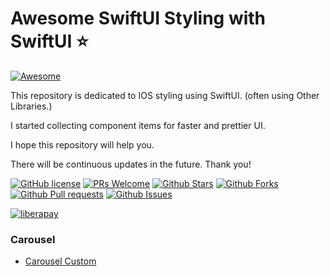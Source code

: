 # Awesome SwiftUI Styling with SwiftUI ⭐️

[![Awesome](https://cdn.rawgit.com/sindresorhus/awesome/d7305f38d29fed78fa85652e3a63e154dd8e8829/media/badge.svg)](https://github.com/Dev-JeromeBaek/awesome-swiftui-styling)

This repository is dedicated to IOS styling using SwiftUI. (often using Other Libraries.)

I started collecting component items for faster and prettier UI.

I hope this repository will help you.

There will be continuous updates in the future. Thank you!

[![GitHub license](https://img.shields.io/badge/license-MIT-blue.svg)](https://github.com/Dev-JeromeBaek/awesome-swiftui-styling/blob/master/LICENSE)
[![PRs Welcome](https://img.shields.io/badge/PRs-welcome-brightgreen.svg)](https://github.com/Dev-JeromeBaek/awesome-swiftui-styling/pulls)
[![Github Stars](https://img.shields.io/github/stars/Dev-JeromeBaek/awesome-swiftui-styling.svg?color=ff69b4)](https://github.com/Dev-JeromeBaek/awesome-swiftui-styling/stars)
[![Github Forks](https://img.shields.io/github/forks/Dev-JeromeBaek/awesome-swiftui-styling.svg?color=important)](https://github.com/Dev-JeromeBaek/awesome-swiftui-styling/forks)
[![Github Pull requests](https://img.shields.io/github/issues-pr/Dev-JeromeBaek/awesome-swiftui-styling.svg?color=blueviolet)](https://github.com/Dev-JeromeBaek/awesome-swiftui-styling/pulls)
[![Github Issues](https://img.shields.io/github/issues/Dev-JeromeBaek/awesome-swiftui-styling.svg?color=yellow)](https://github.com/Dev-JeromeBaek/awesome-swiftui-styling/issues)

<!--
[![Hits](https://hits.seeyoufarm.com/api/count/incr/badge.svg?url=https%3A%2F%2Fgithub.com%2FDev-Jeromebaek%2Fawesome-swiftui-styling&count_bg=%2379C83D&title_bg=%23555555&icon=tinder.svg&icon_color=%23EF652E&title=hits&edge_flat=false)](https://hits.seeyoufarm.com) -->

<!-- [![CII Best Practices](https://bestpractices.coreinfrastructure.org/projects/3424/badge)](https://bestpractices.coreinfrastructure.org/projects/3424) -->

[![liberapay](https://liberapay.com/assets/widgets/donate.svg)](https://liberapay.com/SeungYeob/donate)

<!-- [![opensollective](https://opencollective.com/awesome-swiftui-styling/tiers/sponsors.svg?avatarHeight=48)](https://opencollective.com/awesome-swiftui-styling) -->

### Carousel

- [Carousel Custom](https://github.com/Dev-JeromeBaek/awesome-swiftui-styling/tree/master/Carousel/Carousel_Custom)
